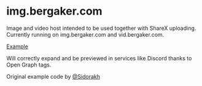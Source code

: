 # img.bergaker.com

Image and video host intended to be used together with ShareX uploading. Currently running on img.bergaker.com and vid.bergaker.com.

[Example](https://vid.bergaker.com/A6Gv)

Will correctly expand and be previewed in services like Discord thanks to Open Graph tags.

Original example code by [@Sidorakh](https://github.com/Sidorakh)
